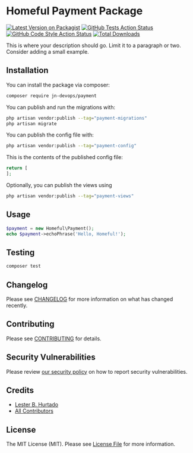 # Homeful Payment Package

[![Latest Version on Packagist](https://img.shields.io/packagist/v/jn-devops/payment.svg?style=flat-square)](https://packagist.org/packages/jn-devops/payment)
[![GitHub Tests Action Status](https://img.shields.io/github/actions/workflow/status/jn-devops/payment/run-tests.yml?branch=main&label=tests&style=flat-square)](https://github.com/jn-devops/payment/actions?query=workflow%3Arun-tests+branch%3Amain)
[![GitHub Code Style Action Status](https://img.shields.io/github/actions/workflow/status/jn-devops/payment/fix-php-code-style-issues.yml?branch=main&label=code%20style&style=flat-square)](https://github.com/jn-devops/payment/actions?query=workflow%3A"Fix+PHP+code+style+issues"+branch%3Amain)
[![Total Downloads](https://img.shields.io/packagist/dt/jn-devops/payment.svg?style=flat-square)](https://packagist.org/packages/jn-devops/payment)

This is where your description should go. Limit it to a paragraph or two. Consider adding a small example.

## Installation

You can install the package via composer:

```bash
composer require jn-devops/payment
```

You can publish and run the migrations with:

```bash
php artisan vendor:publish --tag="payment-migrations"
php artisan migrate
```

You can publish the config file with:

```bash
php artisan vendor:publish --tag="payment-config"
```

This is the contents of the published config file:

```php
return [
];
```

Optionally, you can publish the views using

```bash
php artisan vendor:publish --tag="payment-views"
```

## Usage

```php
$payment = new Homeful\Payment();
echo $payment->echoPhrase('Hello, Homeful!');
```

## Testing

```bash
composer test
```

## Changelog

Please see [CHANGELOG](CHANGELOG.md) for more information on what has changed recently.

## Contributing

Please see [CONTRIBUTING](CONTRIBUTING.md) for details.

## Security Vulnerabilities

Please review [our security policy](../../security/policy) on how to report security vulnerabilities.

## Credits

- [Lester B. Hurtado](https://github.com/jn-devops)
- [All Contributors](../../contributors)

## License

The MIT License (MIT). Please see [License File](LICENSE.md) for more information.
